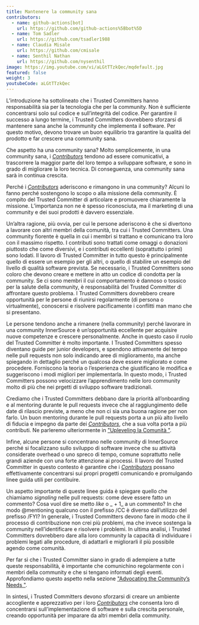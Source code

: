 ```yaml
---
title: Mantenere la community sana
contributors:
  - name: github-actions[bot]
    url: https://github.com/github-actions%5Bbot%5D
  - name: Tom Sadler
    url: https://github.com/tsadler1988
  - name: Claudia Misale
    url: https://github.com/cmisale
  - name: Senthil Nathan
    url: https://github.com/nysenthil
image: https://img.youtube.com/vi/aLGtTTzkQec/mqdefault.jpg
featured: false
weight: 3
youtubeCode: aLGtTTzkQec
---
```

<div class="paragraph">
<p>L&#8217;introduzione ha sottolineato che i Trusted Committers hanno responsabilità sia per la tecnologia che per la community.
Non è sufficiente concentrarsi solo sul codice e sull&#8217;integrità del codice.
Per garantire il successo a lungo termine, i Trusted Committers dovrebbero sforzarsi di mantenere sana anche la community che implementa il software.
Per questo motivo, devono trovare un buon equilibrio tra garantire la qualità del prodotto e far crescere una community sana.</p>
</div>
<div class="paragraph">
<p>Che aspetto ha una community sana?
Molto semplicemente, in una community sana, i <a href="https://innersourcecommons.org/learn/learning-path/contributor"><em>Contributors</em></a> tendono ad essere comunicativi, a trascorrere la maggior parte del loro tempo a sviluppare software, e sono in grado di migliorare la loro tecnica. Di conseguenza, una community sana sarà in continua crescita.</p>
</div>
<div class="paragraph">
<p>Perché i <a href="https://innersourcecommons.org/learn/learning-path/contributor"><em>Contributors</em></a> aderiscono e rimangono in una community?
Alcuni lo fanno perché sostengono lo scopo o alla missione della community.
È compito del Trusted Committer di articolare e promuovere chiaramente la missione.
L&#8217;importanza non ne è spesso riconosciuta, ma il marketing di una community e dei suoi prodotti è davvero essenziale.</p>
</div>
<div class="paragraph">
<p>Un&#8217;altra ragione, più ovvia, per cui le persone aderiscono è che si divertono a lavorare con altri membri della comunità, tra cui i Trusted Committers.
Una community fiorente è quella in cui i membri si trattano e comunicano tra loro con il massimo rispetto.
I contributi sono trattati come omaggi o donazioni piuttosto che come diversivi, e i contributi eccellenti (soprattutto i primi) sono lodati.
Il lavoro di Trusted Committer in tutto questo è principalmente quello di essere un esempio per gli altri, o quello di stabilire un esempio del livello di qualità software prevista.
Se necessario, i Trusted Committers sono coloro che devono creare e mettere in atto un codice di condotta per la community.
Se ci sono membri il cui comportamento è dannoso o tossico per la salute della community, è responsabilità del Trusted Committer di affrontare questo problema.
I Trusted Committers dovrebbero creare opportunità per le persone di riunirsi regolarmente (di persona o virtualmente), conoscersi e risolvere pacificamente i conflitti man mano che si presentano.</p>
</div>
<div class="paragraph">
<p>Le persone tendono anche a rimanere (nella community) perché lavorare in una community InnerSource è un&#8217;opportunità eccellente per acquisire nuove competenze e crescere personalmente.
Anche in questo caso il ruolo del Trusted Committer è molto importante.
I Trusted Committers spesso diventano guide per junior developers, e spendono attivamente del tempo nelle pull requests non solo indicando aree di miglioramento, ma anche spiegando in dettaglio perché un qualcosa deve essere migliorato e come procedere.
Forniscono la teoria o l&#8217;esperienza che giustificano le modifica e suggeriscono i modi migliori per implementarla.
In questo modo, i Trusted Committers possono velocizzare l&#8217;apprendimento nelle loro community molto di più che nei prgetti di sviluppo software tradizionali.</p>
</div>
<div class="paragraph">
<p>Crediamo che i Trusted Committers debbano dare la priorità all&#8217;onboarding e al mentoring durante le pull requests invece che al raggiungimento delle date di rilascio previste, a meno che non ci sia una buona ragione per non farlo. Un buon mentoring durante le pull requests porta a un più alto livello di fiducia e impegno da parte dei <a href="https://innersourcecommons.org/learn/learning-path/contributor"><em>Contributors</em></a>, che a sua volta porta a più contributi. Ne parleremo ulteriormente in <a href="https://innersourcecommons.org/it/learn/learning-path/trusted-committer/04/">"Upleveling la Comunità "</a>.</p>
</div>
<div class="paragraph">
<p>Infine, alcune persone si concentrano nelle community di InnerSource perché si focalizzano sullo sviluppo di software invece che su attività considerate overhead o uno spreco di tempo, comune soprattutto nelle grandi aziende con una forte attenzione ai processi. Il lavoro del Trusted Committer in questo contesto è garantire che i <a href="https://innersourcecommons.org/learn/learning-path/contributor"><em>Contributors</em></a> possano effettivamente concentrarsi sui propri progetti comunicando e promulgando linee guida utili per contibuire.</p>
</div>
<div class="paragraph">
<p>Un aspetto importante di queste linee guida è spiegare quello che chiamiamo <em>signaling</em> nelle pull requests: come deve essere fatto un commento? Cosa vuol dire se metto <em>like</em> o _ + 1_ a un commento? In che modo @mentioning qualcuno con il prefisso /CC è diverso dall&#8217;utilizzo del prefisso /FYI? In generale, i Trusted Committers devono fare in modo che il processo di contribuzione non crei più problemi, ma che invece sostenga la community nell&#8217;identificare e risolvere i problemi. In ultima analisi, i Trusted Committers dovrebbero dare alla loro community la capacità di individuare i problemi legati alle procedure, di adattarli e migliorarli il più possibile agendo come comunità.</p>
</div>
<div class="paragraph">
<p>Per far sì che i Trusted Committer siano in grado di adempiere a tutte queste responsabilità, è importante che comunichino regolarmente con i membri della community e che si tengano informati degli eventi.
Approfondiamo questo aspetto nella sezione <a href="https://innersourcecommons.org/learn/learning-path/trusted-committer/06/">"Advocating the Community&#8217;s Needs "</a>.</p>
</div>
<div class="paragraph">
<p>In sintesi, i Trusted Committers devono sforzarsi di creare un ambiente accogliente e apprezzativo per i loro <a href="https://innersourcecommons.org/learn/learning-path/contributor"><em>Contributors</em></a> che consenta loro di concentrarsi sull&#8217;implementazione di software e sulla crescita personale, creando opportunità per imparare da altri membri della community.</p>
</div>
<!--- This file autogenerated from https://github.com/InnerSourceCommons/InnerSourceLearningPath/blob/main/scripts -->